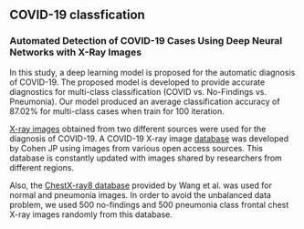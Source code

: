 ## COVID-19 classfication
### Automated Detection of COVID-19 Cases Using Deep Neural Networks with X-Ray Images

In this study, a deep learning model is proposed for the automatic diagnosis of COVID-19. The proposed model is developed to provide accurate diagnostics for multi-class classification (COVID vs. No-Findings vs. Pneumonia). Our model produced an average classification accuracy of 87.02% for multi-class cases when train for 100 iteration. 

[X-ray images](#) obtained from two different sources were used for the diagnosis of COVID-19. A COVID-19 X-ray image [database](https://github.com/ieee8023/COVID-chestxray-dataset/)  was developed by Cohen JP using images from various open access sources. This database is constantly updated with images shared by researchers from different regions. 

Also, the [ChestX-ray8 database](http://openaccess.thecvf.com/content_cvpr_2017/papers/Wang_ChestX-ray8_Hospital-Scale_Chest_CVPR_2017_paper.pdf) provided by Wang et al. was used for normal and pneumonia images. In order to avoid the unbalanced data problem, we used 500 no-findings and 500 pneumonia class frontal chest X-ray images randomly from this database. 
